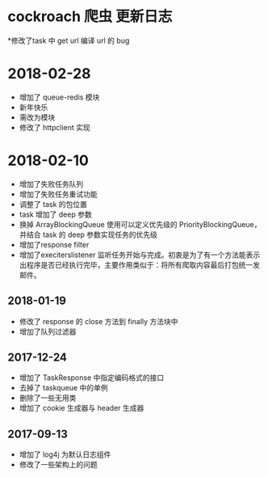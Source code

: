 # cockroach 爬虫 更新日志

*修改了task 中 get url 编译 url 的 bug

# 2018-02-28
* 增加了 queue-redis 模块
* 新年快乐
* 需改为模块
* 修改了 httpclient 实现

# 2018-02-10
* 增加了失败任务队列
* 增加了失败任务重试功能
* 调整了 task 的包位置
* task 增加了 deep 参数
* 换掉 ArrayBlockingQueue 使用可以定义优先级的 PriorityBlockingQueue，并结合 task 的 deep 参数实现任务的优先级
* 增加了response filter
* 增加了execiterslistener 监听任务开始与完成。初衷是为了有一个方法能表示出程序是否已经执行完毕，主要作用类似于：将所有爬取内容最后打包统一发邮件。

## 2018-01-19

* 修改了 response 的 close 方法到 finally 方法块中
* 增加了队列过滤器

## 2017-12-24
* 增加了 TaskResponse 中指定编码格式的接口
* 去掉了 taskqueue 中的单例
* 删除了一些无用类
* 增加了 cookie 生成器与 header 生成器

## 2017-09-13

* 增加了 log4j 为默认日志组件
* 修改了一些架构上的问题
